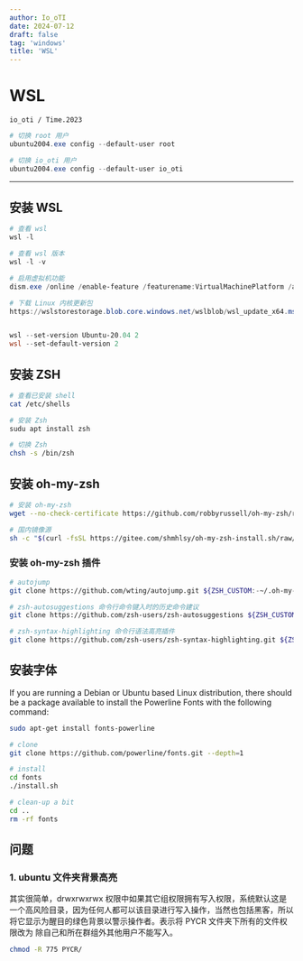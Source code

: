```yaml
---
author: Io_oTI
date: 2024-07-12
draft: false
tag: 'windows'
title: 'WSL'
---
```


# WSL

`io_oti / Time.2023`

```powershell
# 切换 root 用户
ubuntu2004.exe config --default-user root

# 切换 io_oti 用户
ubuntu2004.exe config --default-user io_oti
```

---

## 安装 WSL

```powershell
# 查看 wsl
wsl -l

# 查看 wsl 版本
wsl -l -v

# 启用虚拟机功能
dism.exe /online /enable-feature /featurename:VirtualMachinePlatform /all /norestart

# 下载 Linux 内核更新包
https://wslstorestorage.blob.core.windows.net/wslblob/wsl_update_x64.msi


wsl --set-version Ubuntu-20.04 2
wsl --set-default-version 2
```

## 安装 ZSH

```bash
# 查看已安装 shell
cat /etc/shells

# 安装 Zsh
sudu apt install zsh

# 切换 Zsh
chsh -s /bin/zsh
```

## 安装 oh-my-zsh

```bash
# 安装 oh-my-zsh
wget --no-check-certificate https://github.com/robbyrussell/oh-my-zsh/raw/master/tools/install.sh -O - | sh

# 国内镜像源
sh -c "$(curl -fsSL https://gitee.com/shmhlsy/oh-my-zsh-install.sh/raw/master/install.sh)"
```

### 安装 oh-my-zsh 插件

```bash
# autojump
git clone https://github.com/wting/autojump.git ${ZSH_CUSTOM:-~/.oh-my-zsh/custom}/plugins/autojump

# zsh-autosuggestions 命令行命令键入时的历史命令建议
git clone https://github.com/zsh-users/zsh-autosuggestions ${ZSH_CUSTOM:-~/.oh-my-zsh/custom}/plugins/zsh-autosuggestions

# zsh-syntax-highlighting 命令行语法高亮插件
git clone https://github.com/zsh-users/zsh-syntax-highlighting.git ${ZSH_CUSTOM:-~/.oh-my-zsh/custom}/plugins/zsh-syntax-highlighting
```

## 安装字体

If you are running a Debian or Ubuntu based Linux distribution, there should be a package available to install the Powerline Fonts with the following command:

```bash
sudo apt-get install fonts-powerline

# clone
git clone https://github.com/powerline/fonts.git --depth=1

# install
cd fonts
./install.sh

# clean-up a bit
cd ..
rm -rf fonts
```

## 问题

### 1. ubuntu 文件夹背景高亮

其实很简单，drwxrwxrwx 权限中如果其它组权限拥有写入权限，系统默认这是一个高风险目录，因为任何人都可以该目录进行写入操作，当然也包括黑客，所以将它显示为醒目的绿色背景以警示操作者。表示将 PYCR 文件夹下所有的文件权限改为 除自己和所在群组外其他用户不能写入。

```bash
chmod -R 775 PYCR/
```
